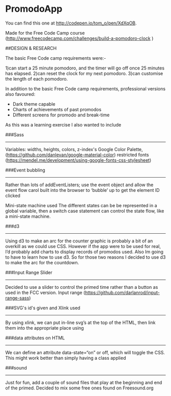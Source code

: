 # PromodoApp

You can find this one at http://codepen.io/tom_o/pen/XdXqOB.

Made for the Free Code Camp course (http://www.freecodecamp.com/challenges/build-a-pomodoro-clock )

##DESIGN & RESEARCH

The basic Free Code camp requirements were:-

1)can start a 25 minute pomodoro, and the timer will go off once 25 minutes has elapsed.
2)can reset the clock for my next pomodoro.
3)can customise the length of each pomodoro.

In addition to the basic Free Code camp requirements, 
professional versions also favoured:

* Dark theme capable
* Charts of achievements of past promodos
* Different screens for promodo and break-time


As this was a learning exercise I also wanted to include

###Sass
*****

Variables: widths, heights, colors, z-index's
Google Color Palette, (https://github.com/danlevan/google-material-color) restricted fonts (https://mendel.me/development/using-google-fonts-css-stylesheet)



###Event  bubbling
***************
Rather than lots of addEventListers; use the event object and allow the event flow carol built into the browser to ‘bubble’ up to get the element ID clicked

Mini-state machine used
The different states can be be represented in a global variable, then a switch case statement can control the state flow, like a mini-state machine.

###d3
******
Using d3 to make an arc for the counter graphic is probably a bit of an overkill as we could use CSS. However if the app were to be used for real, I’d probably add charts to display records of promodos used. Also Im going to have to learn how to use d3.
So for those two reasons I decided to use d3 to make the arc for the countdown.


###Input Range Slider
******************
Decided to use a slider to control the primed time rather than 
a button as used in the FCC version.
Input range (https://github.com/darlanrod/input-range-sass)


###SVG's id's given and Xlink used
*******************************
By using xlink, we can put in-line svg’s at the top of the HTML, then link them into the appropriate place using <use id=“the_link_id”> 

###data attributes on HTML
***********************
We can define an attribute data-state=“on” or off, which will toggle the CSS. This might work better than simply having a class applied

###sound
*******
Just for fun, add a couple of sound files that play at the beginning and end of the primed. Decided to mix some free ones found on Freesound.org


